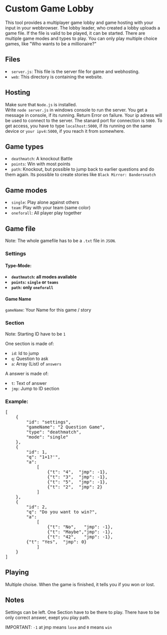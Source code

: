 <h1> Custom Game Lobby</h1>
<p>This tool provides a multiplayer game lobby and game hosting with your input in your webbrowser. The lobby leader, who created a lobby uploads a game file.
If the file is valid to be played, it can be started. There are multiple game modes and types to play. You can only play multiple choice games, like "Who wants to be a millionaire?"</p>

<h2>Files</h2>
<li><code>server.js</code>: This file is the server file for game and webhosting.</li>
<li><code>web</code>: This directory is containing the website.</li>

<h2>Hosting</h2>
<p>Make sure that <code>Node.js</code> is installed.<br>
Write <code>node server.js</code> in windows console to run the server. You get a message in console, if its running.
Return Error on failure. 
Your ip adress will be used to connect to the server. The stanard port for connection is <code>5000</code>. To get access, you have to
type <code>localhost:5000</code>, if its running on the same device or <code>your ipv4:5000</code>, if you reach it from somewhere.</p>
  
<h2>Game types</h2>
<p><li><code>deathmatch</code>: A knockout Battle</li>
<li><code>points</code>: Win with most points</li>
<li><code>path</code>: Knockout, but possible to jump back to earlier questions and do them again. Its possible to create stories like <code>Black Mirror: Bandersnatch</code></li></p>

<h2>Game modes</h2>
<p><li><code>single</code>: Play alone against others</li>
<li><code>team</code>: Play with your team (same color)</li>
<li><code>oneforall</code>: All player play together</li></p>

<h2>Game file</h2>
<p>Note: The whole gamefile has to be a <code>.txt</code> file in <code>JSON</code>.</p>
<h3>Settings</h3>
<h4>Type-Mode:<h4>
<p><li><code>deathmatch</code>: all modes available</li>
<li><code>points</code>: <code>single</code> or <code>teams</code></li>
<li><code>path</code>: only <code>oneforall</code></li></p>
<h4>Game Name</h4>
<p><code>gameName</code>: Your Name for this game / story</p>
<h3>Section</h3>
<p>Note: Starting ID have to be <code>1</code></p>
<p>One section is made of:</p>
<li><code>id</code>: Id to jump</li>
<li><code>q</code>: Question to ask</li>
<li><code>a</code>: Array (List) of <code>answers</code></li>
<p>A answer is made of:</p>
<li><code>t</code>: Text of answer</li>
<li><code>jmp</code>: Jump to ID section</li>
<h3>Example:</h3>
  <pre>[
	{
		"id": "settings",
		"gameName": "2 Question Game",
		"type": "deathmatch",
		"mode": "single"
	},
	{
		"id": 1,
		"q": "1+1?'",
		"a":
			[	
				{"t": "4",	"jmp": -1},
				{"t": "3",	"jmp": -1},
				{"t": "5",	"jmp": -1},
				{"t": "2",	"jmp": 2}
			]
	},
	{
		"id": 2,
		"q": "Do you want to win?",
		"a":
			[
				{"t": "No",   "jmp": -1},
				{"t": "Maybe","jmp": -1},
				{"t": "42",   "jmp": -1},
        {"t": "Yes",  "jmp": 0}
			]
	}
]</pre>
<h2>Playing</h2>
<p>Multiple choise. When the game is finished, it tells you if you won or lost.</p>

<h2>Notes</h2>
<p>Settings can be left. One Section have to be there to play. There have to be only correct answer, exept you play path.</p>
  <p>IMPORTANT: <code>-1</code> at jmp means <code>lose</code> and <code>0</code> means <code>win</code></p>
